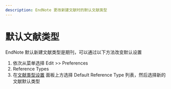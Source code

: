 ```yaml
---
description: EndNote 更改新建文献时的默认文献类型
---
```


# 默认文献类型

EndNote 默认新建文献类型是期刊，可以通过以下方法改变默认设置

1. 依次从菜单选择 Edit &gt;&gt; Preferences
2. Reference Types
3. 在[文献类型设置](../18Prefs/Reference_Types.htm) 面板上方选择 Default Reference Type 列表，然后选择新的文献默认类型


